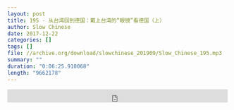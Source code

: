 ```yaml
---
layout: post
title: 195 - 从台湾回到德国：戴上台湾的“眼镜”看德国（上）
author: Slow Chinese
date: 2017-12-22
categories: []
tags: []
file: //archive.org/download/slowchinese_201909/Slow_Chinese_195.mp3
summary: ""
duration: "0:06:25.910068"
length: "9662178"
---
```


<iframe src="https://archive.org/embed/slowchinese_201909/Slow_Chinese_195.mp3" width="500" height="30" frameborder="0" webkitallowfullscreen="true" mozallowfullscreen="true" allowfullscreen></iframe>
